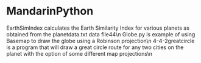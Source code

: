 # MandarinPython
EarthSimIndex calculates the Earth Similarity Index for various planets as obtained from the planetdata.txt data file44\n
Globe.py is example of using Basemap to draw the globe using a Robinson projection\n
4-4-2greatcircle is a program that will draw a great circle route for any two cities on the planet with the option of some different map projections\n


